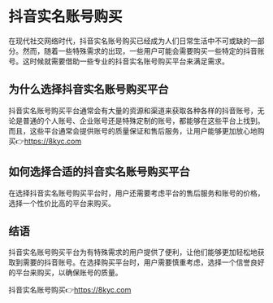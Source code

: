 # 抖音实名账号购买
在现代社交网络时代，抖音实名账号购买已经成为人们日常生活中不可或缺的一部分。然而，随着一些特殊需求的出现，一些用户可能会需要购买一些特定的抖音账号。这时候就需要借助一些专业的抖音实名账号购买平台来满足需求。
## 为什么选择抖音实名账号购买平台
抖音实名账号购买平台通常会有大量的资源和渠道来获取各种各样的抖音账号，无论是普通的个人账号、企业账号还是特殊定制的账号，都能够在这些平台上找到。而且，这些平台通常会提供账号的质量保证和售后服务，让用户能够更加放心地购买👉<https://8kyc.com> 
## 如何选择合适的抖音实名账号购买平台
在选择抖音实名账号购买平台时，用户还需要考虑平台的售后服务和账号的价格，选择一个性价比高的平台来购买。
## 结语
抖音实名账号购买平台为有特殊需求的用户提供了便利，让他们能够更加轻松地获取到需要的抖音账号。在选择购买平台时，用户需要慎重考虑，选择一个信誉良好的平台来购买，以确保账号的质量。 

抖音实名账号购买👉<https://8kyc.com>

